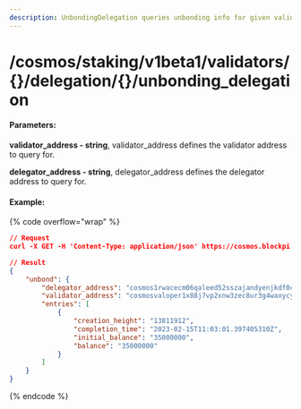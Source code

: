 ```yaml
---
description: UnbondingDelegation queries unbonding info for given validator delegator pair.
---
```


# /cosmos/staking/v1beta1/validators/{}/delegation/{}/unbonding\_delegation

#### **Parameters:**

**validator\_address - string**, validator\_address defines the validator address to query for.

**delegator\_address - string**, delegator\_address defines the delegator address to query for.

#### Example:

{% code overflow="wrap" %}
```json
// Request
curl -X GET -H 'Content-Type: application/json' https://cosmos.blockpi.network/lcd/v1/<your-api-key>/cosmos/staking/v1beta1/validators/cosmosvaloper1x88j7vp2xnw3zec8ur3g4waxycyz7m0mahdv3p/delegations/cosmos1rwacecm06qaleed52sszajandyenjkdf0c6n6c/unbonding_delegation

// Result
{
    "unbond": {
        "delegator_address": "cosmos1rwacecm06qaleed52sszajandyenjkdf0c6n6c",
        "validator_address": "cosmosvaloper1x88j7vp2xnw3zec8ur3g4waxycyz7m0mahdv3p",
        "entries": [
            {
                "creation_height": "13811912",
                "completion_time": "2023-02-15T11:03:01.397405310Z",
                "initial_balance": "35000000",
                "balance": "35000000"
            }
        ]
    }
}
```
{% endcode %}
